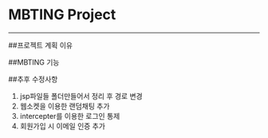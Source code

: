# MBTING Project
---
##프로젝트 계획 이유
> 
##MBTING 기능
>
##추후 수정사항
1. jsp파일들 폴더만들어서 정리 후 경로 변경
2. 웹소켓을 이용한 랜덤채팅 추가
3. intercepter를 이용한 로그인 통제
4. 회원가입 시 이메일 인증 추가
